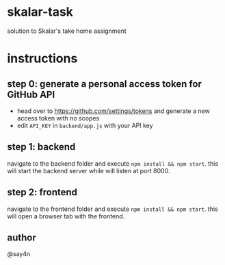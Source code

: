 # skalar-task
solution to Skalar's take home assignment

# instructions

## step 0: generate a personal access token for GitHub API

- head over to https://github.com/settings/tokens and generate a new access token with no scopes
- edit `API_KEY` in `backend/app.js` with your API key

## step 1: backend

navigate to the backend folder and execute `npm install && npm start`.
this will start the backend server while will listen at port 8000.

## step 2: frontend

navigate to the frontend folder and execute `npm install && npm start`.
this will open a browser tab with the frontend.

## author

@say4n
